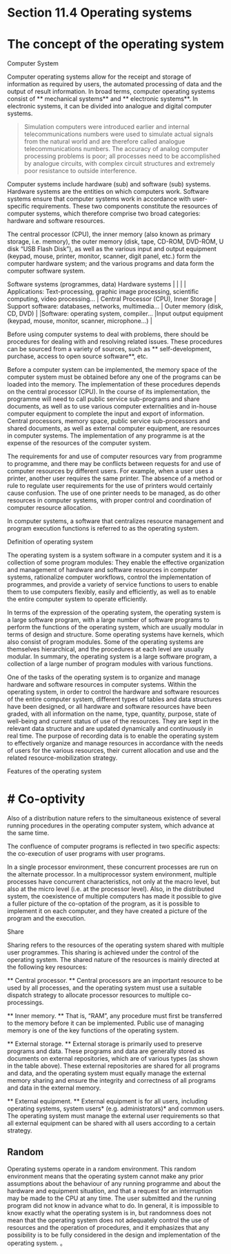 # Section 11.4 Operating systems

# The concept of the operating system

Computer System

Computer operating systems allow for the receipt and storage of information as required by users, the automated processing of data and the output of result information. In broad terms, computer operating systems consist of ** mechanical systems** and ** electronic systems**. In electronic systems, it can be divided into analogue and digital computer systems.

> Simulation computers were introduced earlier and internal telecommunications numbers were used to simulate actual signals from the natural world and are therefore called analogue telecommunications numbers. The accuracy of analog computer processing problems is poor; all processes need to be accomplished by analogue circuits, with complex circuit structures and extremely poor resistance to outside interference.

Computer systems include hardware (sub) and software (sub) systems. Hardware systems are the entities on which computers work. Software systems ensure that computer systems work in accordance with user-specific requirements. These two components constitute the resources of computer systems, which therefore comprise two broad categories: hardware and software resources.

The central processor (CPU), the inner memory (also known as primary storage, i.e. memory), the outer memory (disk, tape, CD-ROM, DVD-ROM, U disk “USB Flash Disk”), as well as the various input and output equipment (keypad, mouse, printer, monitor, scanner, digit panel, etc.) form the computer hardware system; and the various programs and data form the computer software system.

Software systems (programmes, data) Hardware systems
| | |
| Applications: Text-processing, graphic image processing, scientific computing, video processing... | Central Processor (CPU), Inner Storage
| Support software: databases, networks, multimedia... | Outer memory (disk, CD, DVD) |
|Software: operating system, compiler... |Input output equipment (keypad, mouse, monitor, scanner, microphone...) |

Before using computer systems to deal with problems, there should be procedures for dealing with and resolving related issues. These procedures can be sourced from a variety of sources, such as ** self-development, purchase, access to open source software**, etc.

Before a computer system can be implemented, the memory space of the computer system must be obtained before any one of the programs can be loaded into the memory. The implementation of these procedures depends on the central processor (CPU). In the course of its implementation, the programme will need to call public service sub-programs and share documents, as well as to use various computer externalities and in-house computer equipment to complete the input and export of information. Central processors, memory space, public service sub-processors and shared documents, as well as external computer equipment, are resources in computer systems. The implementation of any programme is at the expense of the resources of the computer system.

The requirements for and use of computer resources vary from programme to programme, and there may be conflicts between requests for and use of computer resources by different users. For example, when a user uses a printer, another user requires the same printer. The absence of a method or rule to regulate user requirements for the use of printers would certainly cause confusion. The use of one printer needs to be managed, as do other resources in computer systems, with proper control and coordination of computer resource allocation.

In computer systems, a software that centralizes resource management and program execution functions is referred to as the operating system.


Definition of operating system


The operating system is a system software in a computer system and it is a collection of some program modules: They enable the effective organization and management of hardware and software resources in computer systems, rationalize computer workflows, control the implementation of programmes, and provide a variety of service functions to users to enable them to use computers flexibly, easily and efficiently, as well as to enable the entire computer system to operate efficiently.

In terms of the expression of the operating system, the operating system is a large software program, with a large number of software programs to perform the functions of the operating system, which are usually modular in terms of design and structure. Some operating systems have kernels, which also consist of program modules. Some of the operating systems are themselves hierarchical, and the procedures at each level are usually modular. In summary, the operating system is a large software program, a collection of a large number of program modules with various functions.

One of the tasks of the operating system is to organize and manage hardware and software resources in computer systems. Within the operating system, in order to control the hardware and software resources of the entire computer system, different types of tables and data structures have been designed, or all hardware and software resources have been graded, with all information on the name, type, quantity, purpose, state of well-being and current status of use of the resources. They are kept in the relevant data structure and are updated dynamically and continuously in real time. The purpose of recording data is to enable the operating system to effectively organize and manage resources in accordance with the needs of users for the various resources, their current allocation and use and the related resource-mobilization strategy.

Features of the operating system

# # Co-optivity #

Also of a distribution nature refers to the simultaneous existence of several running procedures in the operating computer system, which advance at the same time.

The confluence of computer programs is reflected in two specific aspects: the co-execution of user programs with user programs.

In a single processor environment, these concurrent processes are run on the alternate processor. In a multiprocessor system environment, multiple processes have concurrent characteristics, not only at the macro level, but also at the micro level (i.e. at the processor level). Also, in the distributed system, the coexistence of multiple computers has made it possible to give a fuller picture of the co-optation of the program, as it is possible to implement it on each computer, and they have created a picture of the program and the execution.

Share

Sharing refers to the resources of the operating system shared with multiple user programmes. This sharing is achieved under the control of the operating system. The shared nature of the resources is mainly directed at the following key resources:

** Central processor. ** Central processors are an important resource to be used by all processes, and the operating system must use a suitable dispatch strategy to allocate processor resources to multiple co-processings.

** Inner memory. ** That is, “RAM”, any procedure must first be transferred to the memory before it can be implemented. Public use of managing memory is one of the key functions of the operating system.

** External storage. ** External storage is primarily used to preserve programs and data. These programs and data are generally stored as documents on external repositories, which are of various types (as shown in the table above). These external repositories are shared for all programs and data, and the operating system must equally manage the external memory sharing and ensure the integrity and correctness of all programs and data in the external memory.

** External equipment. ** External equipment is for all users, including operating systems, system users* (e.g. administrators)* and common users. The operating system must manage the external user requirements so that all external equipment can be shared with all users according to a certain strategy.

## Random

Operating systems operate in a random environment. This random environment means that the operating system cannot make any prior assumptions about the behaviour of any running programme and about the hardware and equipment situation, and that a request for an interruption may be made to the CPU at any time. The user submitted and the running program did not know in advance what to do. In general, it is impossible to know exactly what the operating system is in, but randomness does not mean that the operating system does not adequately control the use of resources and the operation of procedures, and it emphasizes that any possibility is to be fully considered in the design and implementation of the operating system.
。